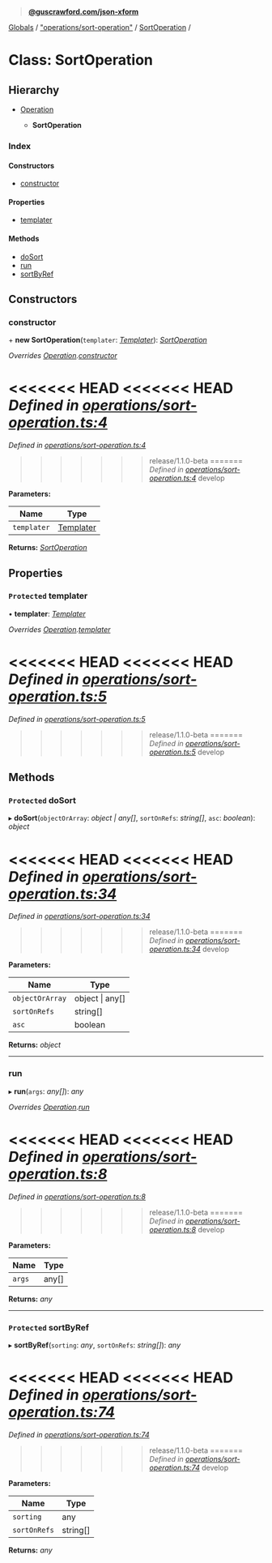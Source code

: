 > **[@guscrawford.com/json-xform](../README.md)**

[Globals](../globals.md) / ["operations/sort-operation"](../modules/_operations_sort_operation_.md) / [SortOperation](_operations_sort_operation_.sortoperation.md) /

# Class: SortOperation

## Hierarchy

* [Operation](_operations_operation_.operation.md)

  * **SortOperation**

### Index

#### Constructors

* [constructor](_operations_sort_operation_.sortoperation.md#constructor)

#### Properties

* [templater](_operations_sort_operation_.sortoperation.md#protected-templater)

#### Methods

* [doSort](_operations_sort_operation_.sortoperation.md#protected-dosort)
* [run](_operations_sort_operation_.sortoperation.md#run)
* [sortByRef](_operations_sort_operation_.sortoperation.md#protected-sortbyref)

## Constructors

###  constructor

\+ **new SortOperation**(`templater`: *[Templater](_templates_templater_.templater.md)*): *[SortOperation](_operations_sort_operation_.sortoperation.md)*

*Overrides [Operation](_operations_operation_.operation.md).[constructor](_operations_operation_.operation.md#constructor)*

<<<<<<< HEAD
<<<<<<< HEAD
*Defined in [operations/sort-operation.ts:4](https://github.com/guscrawford-com/json-xform/blob/bfbdcca/src/operations/sort-operation.ts#L4)*
=======
*Defined in [operations/sort-operation.ts:4](https://github.com/guscrawford-com/json-xform/blob/15c4a14/src/operations/sort-operation.ts#L4)*
>>>>>>> release/1.1.0-beta
=======
*Defined in [operations/sort-operation.ts:4](https://github.com/guscrawford-com/json-xform/blob/15c4a14/src/operations/sort-operation.ts#L4)*
>>>>>>> develop

**Parameters:**

Name | Type |
------ | ------ |
`templater` | [Templater](_templates_templater_.templater.md) |

**Returns:** *[SortOperation](_operations_sort_operation_.sortoperation.md)*

## Properties

### `Protected` templater

• **templater**: *[Templater](_templates_templater_.templater.md)*

*Overrides [Operation](_operations_operation_.operation.md).[templater](_operations_operation_.operation.md#protected-templater)*

<<<<<<< HEAD
<<<<<<< HEAD
*Defined in [operations/sort-operation.ts:5](https://github.com/guscrawford-com/json-xform/blob/bfbdcca/src/operations/sort-operation.ts#L5)*
=======
*Defined in [operations/sort-operation.ts:5](https://github.com/guscrawford-com/json-xform/blob/15c4a14/src/operations/sort-operation.ts#L5)*
>>>>>>> release/1.1.0-beta
=======
*Defined in [operations/sort-operation.ts:5](https://github.com/guscrawford-com/json-xform/blob/15c4a14/src/operations/sort-operation.ts#L5)*
>>>>>>> develop

## Methods

### `Protected` doSort

▸ **doSort**(`objectOrArray`: *object | any[]*, `sortOnRefs`: *string[]*, `asc`: *boolean*): *object*

<<<<<<< HEAD
<<<<<<< HEAD
*Defined in [operations/sort-operation.ts:34](https://github.com/guscrawford-com/json-xform/blob/bfbdcca/src/operations/sort-operation.ts#L34)*
=======
*Defined in [operations/sort-operation.ts:34](https://github.com/guscrawford-com/json-xform/blob/15c4a14/src/operations/sort-operation.ts#L34)*
>>>>>>> release/1.1.0-beta
=======
*Defined in [operations/sort-operation.ts:34](https://github.com/guscrawford-com/json-xform/blob/15c4a14/src/operations/sort-operation.ts#L34)*
>>>>>>> develop

**Parameters:**

Name | Type |
------ | ------ |
`objectOrArray` | object \| any[] |
`sortOnRefs` | string[] |
`asc` | boolean |

**Returns:** *object*

___

###  run

▸ **run**(`args`: *any[]*): *any*

*Overrides [Operation](_operations_operation_.operation.md).[run](_operations_operation_.operation.md#abstract-run)*

<<<<<<< HEAD
<<<<<<< HEAD
*Defined in [operations/sort-operation.ts:8](https://github.com/guscrawford-com/json-xform/blob/bfbdcca/src/operations/sort-operation.ts#L8)*
=======
*Defined in [operations/sort-operation.ts:8](https://github.com/guscrawford-com/json-xform/blob/15c4a14/src/operations/sort-operation.ts#L8)*
>>>>>>> release/1.1.0-beta
=======
*Defined in [operations/sort-operation.ts:8](https://github.com/guscrawford-com/json-xform/blob/15c4a14/src/operations/sort-operation.ts#L8)*
>>>>>>> develop

**Parameters:**

Name | Type |
------ | ------ |
`args` | any[] |

**Returns:** *any*

___

### `Protected` sortByRef

▸ **sortByRef**(`sorting`: *any*, `sortOnRefs`: *string[]*): *any*

<<<<<<< HEAD
<<<<<<< HEAD
*Defined in [operations/sort-operation.ts:74](https://github.com/guscrawford-com/json-xform/blob/bfbdcca/src/operations/sort-operation.ts#L74)*
=======
*Defined in [operations/sort-operation.ts:74](https://github.com/guscrawford-com/json-xform/blob/15c4a14/src/operations/sort-operation.ts#L74)*
>>>>>>> release/1.1.0-beta
=======
*Defined in [operations/sort-operation.ts:74](https://github.com/guscrawford-com/json-xform/blob/15c4a14/src/operations/sort-operation.ts#L74)*
>>>>>>> develop

**Parameters:**

Name | Type |
------ | ------ |
`sorting` | any |
`sortOnRefs` | string[] |

**Returns:** *any*